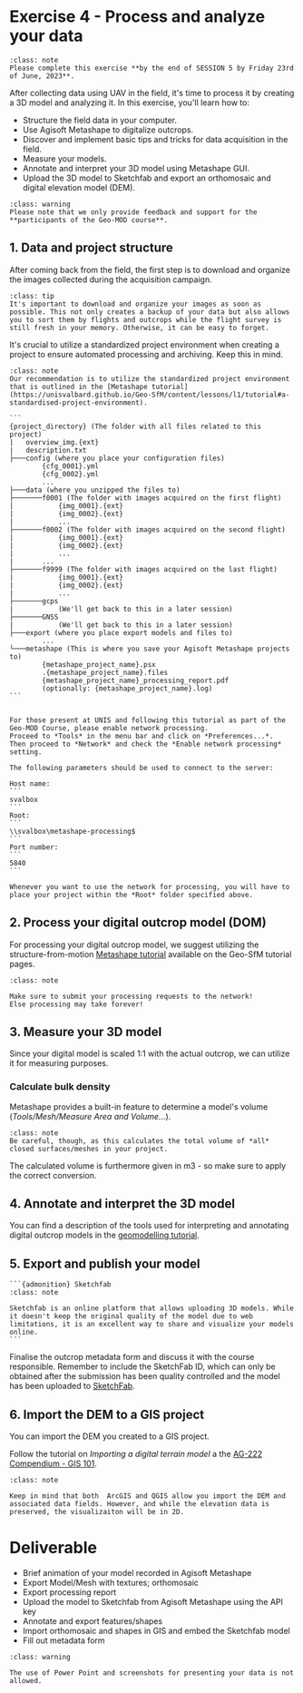 # Exercise 4 - Process and analyze your data
```{admonition} Deadline
:class: note
Please complete this exercise **by the end of SESSION 5 by Friday 23rd of June, 2023**.
```

After collecting data using UAV in the field, it's time to process it by creating a 3D model and analyzing it. In this exercise, you'll learn how to:
- Structure the field data in your computer.
- Use Agisoft Metashape to digitalize outcrops.
- Discover and implement basic tips and tricks for data acquisition in the field.
- Measure your models.
- Annotate and interpret your 3D model using Metashape GUI.
- Upload the 3D model to Sketchfab and export an orthomosaic and digital elevation model (DEM).

```{admonition} Support
:class: warning
Please note that we only provide feedback and support for the **participants of the Geo-MOD course**.
```

## 1. Data and project structure
After coming back from the field, the first step is to download and organize the images collected during the acquisition campaign. 

```{admonition} Do it asap!
:class: tip
It's important to download and organize your images as soon as possible. This not only creates a backup of your data but also allows you to sort them by flights and outcrops while the flight survey is still fresh in your memory. Otherwise, it can be easy to forget.
```

It's crucial to utilize a standardized project environment when creating a project to ensure automated processing and archiving. Keep this in mind.

````{admonition} Standardised project environment
:class: note
Our recommendation is to utilize the standardized project environment that is outlined in the [Metashape tutorial](https://unisvalbard.github.io/Geo-SfM/content/lessons/l1/tutorial#a-standardised-project-environment).

```
{project_directory} (The folder with all files related to this project)
|   overview_img.{ext}
|   description.txt
├───config (where you place your configuration files)
        {cfg_0001}.yml
        {cfg_0002}.yml
        ...
├───data (where you unzipped the files to)
├───────f0001 (The folder with images acquired on the first flight)
|           {img_0001}.{ext}
|           {img_0002}.{ext}
|           ...
├───────f0002 (The folder with images acquired on the second flight)
|           {img_0001}.{ext}
|           {img_0002}.{ext}
|           ...
|       ...
├───────f9999 (The folder with images acquired on the last flight)
|           {img_0001}.{ext}
|           {img_0002}.{ext}
|           ...
├───────gcps
|           (We'll get back to this in a later session)
├───────GNSS
|           (We'll get back to this in a later session)
├───export (where you place export models and files to)
        ...
└───metashape (This is where you save your Agisoft Metashape projects to)
        {metashape_project_name}.psx
        .{metashape_project_name}.files
        {metashape_project_name}_processing_report.pdf
        (optionally: {metashape_project_name}.log)
```
````

````{margin} Network processing

For those present at UNIS and following this tutorial as part of the Geo-MOD Course, please enable network processing.
Proceed to *Tools* in the menu bar and click on *Preferences...*.
Then proceed to *Network* and check the *Enable network processing* setting.

The following parameters should be used to connect to the server:

Host name:
```
svalbox
```
Root:
```
\\svalbox\metashape-processing$
```
Port number:
```
5840
```

Whenever you want to use the network for processing, you will have to place your project within the *Root* folder specified above.
````

## 2. Process your digital outcrop model (DOM)
For processing your digital outcrop model, we suggest utilizing the structure-from-motion [Metashape tutorial](https://unisvalbard.github.io/Geo-SfM/content/lessons/l1/tutorial#metashape-tutorial) available on the Geo-SfM tutorial pages.


```{admonition} Use the processing network!
:class: note

Make sure to submit your processing requests to the network!
Else processing may take forever!
```

## 3. Measure your 3D model
Since your digital model is scaled 1:1 with the actual outcrop, we can utilize it for measuring purposes.

### Calculate bulk density
Metashape provides a built-in feature to determine a model's volume (*Tools/Mesh/Measure Area and Volume...*).

```{admonition} Metashape volume measurement
:class: note
Be careful, though, as this calculates the total volume of *all* closed surfaces/meshes in your project.
```

The calculated volume is furthermore given in m3 - so make sure to apply the correct conversion.

## 4. Annotate and interpret the 3D model
You can find a description of the tools used for interpreting and annotating digital outcrop models in the [geomodelling tutorial](https://unisvalbard.github.io/Geo-SfM/content/lessons/l5/geomodel_tutorial.html).

## 5. Export and publish your model
````{margin} 
```{admonition} Sketchfab
:class: note

Sketchfab is an online platform that allows uploading 3D models. While it doesn't keep the original quality of the model due to web limitations, it is an excellent way to share and visualize your models online.
```
````

Finalise the outcrop metadata form and discuss it with the course responsible. Remember to include the SketchFab ID, which can only be obtained after the submission has been quality controlled and the model has been uploaded to [SketchFab](https://unisvalbard.github.io/Geo-SfM/content/lessons/l6/sketchfab.html).

## 6. Import the DEM to a GIS project
You can import the DEM you created to a GIS project.

Follow the tutorial on _Importing a digital terrain model_ a the [AG-222 Compendium - GIS 101](https://unisvalbard.github.io/AG222/content/lessons/gis/gis.html).

```{admonition} 2D representation
:class: note

Keep in mind that both  ArcGIS and QGIS allow you import the DEM and associated data fields. However, and while the elevation data is preserved, the visualizaiton will be in 2D.
```

# Deliverable
- Brief animation of your model recorded in Agisoft Metashape
- Export Model/Mesh with textures; orthomosaic
- Export processing report
- Upload the model to Sketchfab from Agisoft Metashape using the API key
- Annotate and export features/shapes
- Import orthomosaic and shapes in GIS and embed the Sketchfab model
- Fill out metadata form

```{admonition} Don't use PowerPoint
:class: warning

The use of Power Point and screenshots for presenting your data is not allowed.
```
